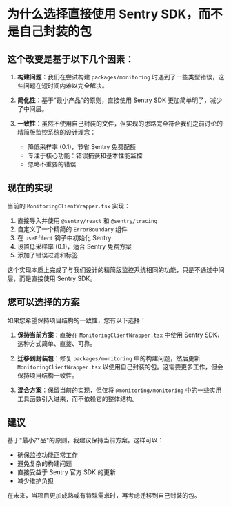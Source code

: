 # 为什么选择直接使用 Sentry SDK，而不是自己封装的包

## 这个改变是基于以下几个因素：

1. **构建问题**：我们在尝试构建 `packages/monitoring` 时遇到了一些类型错误，这些问题在短时间内难以完全解决。

2. **简化性**：基于"最小产品"的原则，直接使用 Sentry SDK 更加简单明了，减少了中间层。

3. **一致性**：虽然不使用自己封装的文件，但实现的思路完全符合我们之前讨论的精简版监控系统的设计理念：
   - 降低采样率 (0.1)，节省 Sentry 免费配额
   - 专注于核心功能：错误捕获和基本性能监控
   - 忽略不重要的错误

## 现在的实现

当前的 `MonitoringClientWrapper.tsx` 实现：

1. 直接导入并使用 `@sentry/react` 和 `@sentry/tracing`
2. 自定义了一个精简的 `ErrorBoundary` 组件
3. 在 `useEffect` 钩子中初始化 Sentry
4. 设置低采样率 (0.1)，适合 Sentry 免费方案
5. 添加了错误过滤和标签

这个实现本质上完成了与我们设计的精简版监控系统相同的功能，只是不通过中间层，而是直接使用 Sentry SDK。

## 您可以选择的方案

如果您希望保持项目结构的一致性，您有以下选择：

1. **保持当前方案**：直接在 `MonitoringClientWrapper.tsx` 中使用 Sentry SDK，这种方式简单、直接、可靠。

2. **迁移到封装包**：修复 `packages/monitoring` 中的构建问题，然后更新 `MonitoringClientWrapper.tsx` 以使用自己封装的包。这需要更多工作，但会保持项目结构一致性。

3. **混合方案**：保留当前的实现，但仅将 `@monitoring/monitoring` 中的一些实用工具函数引入进来，而不依赖它的整体结构。

## 建议

基于"最小产品"的原则，我建议保持当前方案。这样可以：

- 确保监控功能正常工作
- 避免复杂的构建问题
- 直接受益于 Sentry 官方 SDK 的更新
- 减少维护负担

在未来，当项目更加成熟或有特殊需求时，再考虑迁移到自己封装的包。 